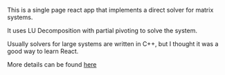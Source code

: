 This is a single page react app that implements a direct solver for matrix systems.

It uses LU Decomposition with partial pivoting to solve the system.

Usually solvers for large systems are written in C++, but I thought it was a good way to learn React.

More details can be found [here](https://fazalkhan.net/posts/2020-08-30/)
